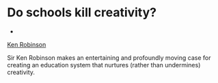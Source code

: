 # Do schools kill creativity?
-
[Ken Robinson](../Speakers/sir_ken_robinson.md)

Sir Ken Robinson makes an entertaining and profoundly moving case for creating an education system that nurtures (rather than undermines) creativity.
